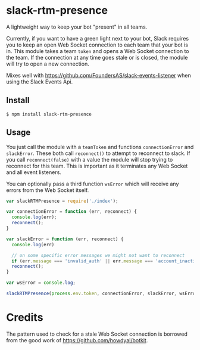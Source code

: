 # slack-rtm-presence
A lightweight way to keep your bot "present" in all teams.

Currently, if you want to have a green light next to your bot, Slack requires you to keep an open Web Socket connection to each team that your bot is in. This module takes a team `token` and opens a Web Socket connection to the team. If the connection at any time goes stale or is closed, the module will try to open a new connection.

Mixes well with https://github.com/FoundersAS/slack-events-listener when using the Slack Events Api.

## Install

```
$ npm install slack-rtm-presence
```

## Usage
You just call the module with a `teamToken` and functions `connectionError` and `slackError`. These both call `reconnect()` to attempt to reconnect to slack. If you call `reconnect(false)` with a value the module will stop trying to reconnect for this team. This is important as it terminates any Web Socket and all event listeners.

You can optionally pass a third function `wsError` which will receive any errors from the Web Socket itself.

```javascript
var slackRTMPresence = require('./index');

var connectionError = function (err, reconnect) {
  console.log(err);
  reconnect();
}

var slackError = function (err, reconnect) {
  console.log(err)

  // on some specific error messages we might not want to reconnect
  if (err.message === 'invalid_auth' || err.message === 'account_inactive' || err.message === 'not_authed') return reconnect(false);
  reconnect();
}

var wsError = console.log;

slackRTMPresence(process.env.token, connectionError, slackError, wsError);

```

# Credits
The pattern used to check for a stale Web Socket connection is borrowed from the good work of https://github.com/howdyai/botkit.
